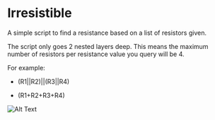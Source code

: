 # Irresistible

A simple script to find a resistance based on a list of resistors given. 

The script only goes 2 nested layers deep. This means the maximum number of resistors per resistance value you query will be 4. 


For example:
- (R1||R2)||(R3||R4) 

- (R1+R2+R3+R4)

![Alt Text](https://media.giphy.com/media/vFKqnCdLPNOKc/giphy.gif)
